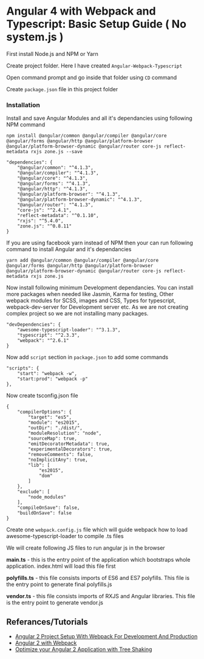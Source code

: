 # Angular 4 with Webpack and Typescript: Basic Setup Guide ( No system.js )

First install Node.js and NPM or Yarn

Create project folder. Here I have created `Angular-Webpack-Typescript`

Open command prompt and go inside that folder using `CD` command

Create `package.json` file in this project folder

### Installation

Install and save Angular Modules and all it's dependancies using following NPM command

```
npm install @angular/common @angular/compiler @angular/core @angular/forms @angular/http @angular/platform-browser @angular/platform-browser-dynamic @angular/router core-js reflect-metadata rxjs zone.js --save
```

```
"dependencies": {
    "@angular/common": "^4.1.3",
    "@angular/compiler": "^4.1.3",
    "@angular/core": "^4.1.3",
    "@angular/forms": "^4.1.3",
    "@angular/http": "^4.1.3",
    "@angular/platform-browser": "^4.1.3",
    "@angular/platform-browser-dynamic": "^4.1.3",
    "@angular/router": "^4.1.3",
    "core-js": "^2.4.1",
    "reflect-metadata": "^0.1.10",
    "rxjs": "^5.4.0",
    "zone.js": "^0.8.11"
}
```

If you are using facebook yarn instead of NPM then your can run following command to install Angular and it's dependancies

```
yarn add @angular/common @angular/compiler @angular/core @angular/forms @angular/http @angular/platform-browser @angular/platform-browser-dynamic @angular/router core-js reflect-metadata rxjs zone.js
```

Now install following minimum Development dependancies. You can install more packages when needed like Jasmin, Karma for testing, Other webpack modules for SCSS, images and CSS, Types for typescript, webpack-dev-server for Development server etc. As we are not creating complex project so we are not installing many packages.

```
"devDependencies": {
    "awesome-typescript-loader": "^3.1.3",
    "typescript": "^2.3.3",
    "webpack": "^2.6.1"
}
```

Now add `script` section in `package.json` to add some commands

```
"scripts": {
    "start": "webpack -w",
    "start:prod": "webpack -p"
},
```

Now create tsconfig.json file

```
{
    "compilerOptions": {
        "target": "es5",
        "module": "es2015",
        "outDir": "./dist/",
        "moduleResolution": "node",
        "sourceMap": true,
        "emitDecoratorMetadata": true,
        "experimentalDecorators": true,
        "removeComments": false,
        "noImplicitAny": true,
        "lib": [
            "es2015",
            "dom"
        ]
    },
    "exclude": [
        "node_modules"
    ],
    "compileOnSave": false,
    "buildOnSave": false
}
```

Create one `webpack.config.js` file which will guide webpack how to load awesome-typescript-loader to compile .ts files

We will create following JS files to run angular js in the browser

**main.ts** - this is the entry point of the application which bootstraps whole application. index.html will load this file first

**polyfills.ts** - this file consists imports of ES6 and ES7 polyfills. This file is the entry point to generate final polyfills.js

**vendor.ts** - this file consists imports of RXJS and Angular libraries. This file is the entry point to generate vendor.js

## Referances/Tutorials

*   [Angular 2 Project Setup With Webpack For Development And Production](http://blog.sodhanalibrary.com/2016/10/angular2-project-setup-with-webpack-for.html#.WS0hg-uGOUl)
*   [Angular 2 with Webpack](http://www.dotnetcurry.com/angularjs/1320/using-webpack-bundling-with-angular-2)
*   [Optimize your Angular 2 Application with Tree Shaking](http://blog.rangle.io/optimize-your-angular2-application-with-tree-shaking/)